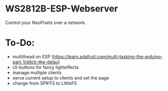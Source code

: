 # WS2812B-ESP-Webserver
Control your NeoPixels over a network.

# To-Do:

- multithead on ESP (https://learn.adafruit.com/multi-tasking-the-arduino-part-1/ditch-the-delay)
- UI-buttons for fancy lighteffects
- manage multiple clients
- serve current setup to clients and set the page
- change from SPIFFS to LittleFS
